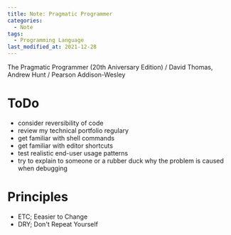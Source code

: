 ```yaml
---
title: Note: Pragmatic Programmer
categories:
  - Note
tags:
  - Programming Language
last_modified_at: 2021-12-28
---
```


The Pragmatic Programmer (20th Aniversary Edition) / David Thomas, Andrew Hunt / Pearson Addison-Wesley

# ToDo

- consider reversibility of code
- review my technical portfolio regulary
- get familiar with shell commands
- get familiar with editor shortcuts
- test realistic end-user usage patterns
- try to explain to someone or a rubber duck why the problem is caused when debugging


# Principles

- ETC; Eeasier to Change
- DRY; Don't Repeat Yourself

